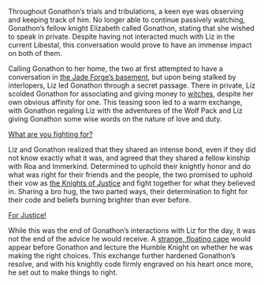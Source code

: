 <!-- title: Honor and Justice -->

Throughout Gonathon’s trials and tribulations, a keen eye was observing and keeping track of him. No longer able to continue passively watching, Gonathon’s fellow knight Elizabeth called Gonathon, stating that she wished to speak in private. Despite having not interacted much with Liz in the current Libestal, this conversation would prove to have an immense impact on both of them. 

Calling Gonathon to her home, the two at first attempted to have a conversation in [the Jade Forge’s basement](https://youtu.be/alQr5XqoUPs?t=9708), but upon being stalked by interlopers, Liz led Gonathon through a secret passage. There in private, Liz scolded Gonathon for associating and giving money to [witches](https://youtu.be/alQr5XqoUPs?t=9885), despite her own obvious affinity for one. This teasing soon led to a warm exchange, with Gonathon regaling Liz with the adventures of the Wolf Pack and Liz giving Gonathon some wise words on the nature of love and duty. 

[What are you fighting for?](#embed:https://youtu.be/alQr5XqoUPs?t=10749)

Liz and Gonathon realized that they shared an intense bond, even if they did not know exactly what it was, and agreed that they shared a fellow kinship with Roa and Immerkind. Determined to uphold their knightly honor and do what was right for their friends and the people, the two promised to uphold their vow as [the Knights of Justice](https://youtu.be/alQr5XqoUPs?t=10950) and fight together for what they believed in. Sharing a bro hug, the two parted ways, their determination to fight for their code and beliefs burning brighter than ever before.

[For Justice!](#embed:https://youtu.be/alQr5XqoUPs?t=11090)

While this was the end of Gonathon’s interactions with Liz for the day, it was not the end of the advice he would receive. A [strange, floating cape](https://youtu.be/alQr5XqoUPs?t=11687) would appear before Gonathon and lecture the Humble Knight on whether he was making the right choices. This exchange further hardened Gonathon’s resolve, and with his knightly code firmly engraved on his heart once more, he set out to make things to right.